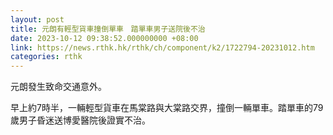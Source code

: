 ```yaml
---
layout: post
title: 元朗有輕型貨車撞倒單車　踏單車男子送院後不治
date: 2023-10-12 09:38:52.000000000 +08:00
link: https://news.rthk.hk/rthk/ch/component/k2/1722794-20231012.htm
categories: rthk
---
```


元朗發生致命交通意外。

早上約7時半，一輛輕型貨車在馬棠路與大棠路交界，撞倒一輛單車。踏單車的79歲男子昏迷送博愛醫院後證實不治。
